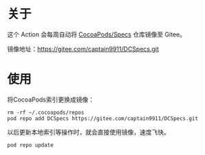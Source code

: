 # 关于 

这个 Action 会每周自动将 <a href="https://github.com/CocoaPods/Specs">CocoaPods/Specs</a> 仓库镜像至 Gitee。

镜像地址：https://gitee.com/captain9911/DCSpecs.git

# 使用 

将CocoaPods索引更换成镜像：

```
rm -rf ~/.cocoapods/repos
pod repo add DCSpecs https://gitee.com/captain9911/DCSpecs.git
```

以后更新本地索引等操作时，就会直接使用镜像，速度飞快。

```
pod repo update
```
